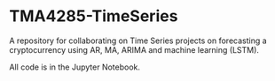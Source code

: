 # TMA4285-TimeSeries
A repository for collaborating on Time Series projects on forecasting a cryptocurrency using AR, MA, ARIMA and machine learning (LSTM).

All code is in the Jupyter Notebook.
